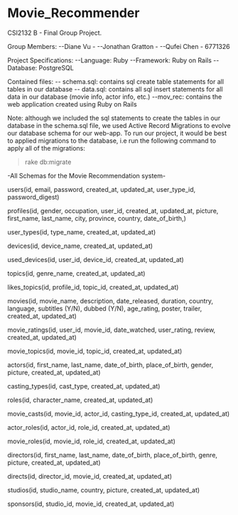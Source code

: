 # Movie_Recommender
CSI2132 B -  Final Group Project.

Group Members:
--Diane Vu -
--Jonathan Gratton -
--Qufei Chen - 6771326

Project Specifications: 
--Language: Ruby
--Framework: Ruby on Rails
--Database: PostgreSQL

Contained files:
-- schema.sql: contains sql create table statements for all tables in our database
-- data.sql: contains all sql insert statements for all data in our database (movie info, actor info, etc.)
--mov_rec: contains the web application created using Ruby on Rails

Note: although we included the sql statements to create the tables in our database in the schema.sql file, we used Active Record Migrations to evolve our database schema for our web-app. To run our project, it would be best to applied migrations to the database, i.e run the following command to apply all of the migrations:
> rake db:migrate



-All Schemas for the Movie Recommendation system-

users(id, email, password, created_at, updated_at, user_type_id, password_digest)

profiles(id, gender, occupation, user_id, created_at, updated_at, picture, first_name, last_name, city, province, country, date_of_birth,)

user_types(id, type_name, created_at, updated_at)

devices(id, device_name, created_at, updated_at)

used_devices(id, user_id, device_id, created_at, updated_at)

topics(id, genre_name, created_at, updated_at)

likes_topics(id, profile_id, topic_id, created_at, updated_at)

movies(id, movie_name, description, date_released, duration, country, language, subtitles (Y/N), dubbed (Y/N), age_rating, poster, trailer, created_at, updated_at)

movie_ratings(id, user_id, movie_id, date_watched, user_rating, review, created_at, updated_at)

movie_topics(id, movie_id, topic_id, created_at, updated_at)

actors(id, first_name, last_name, date_of_birth, place_of_birth, gender, picture, created_at, updated_at)

casting_types(id, cast_type, created_at, updated_at)

roles(id, character_name, created_at, updated_at)

movie_casts(id, movie_id, actor_id, casting_type_id, created_at, updated_at)

actor_roles(id, actor_id, role_id, created_at, updated_at)

movie_roles(id, movie_id, role_id, created_at, updated_at)

directors(id, first_name, last_name, date_of_birth, place_of_birth, genre, picture, created_at, updated_at)

directs(id, director_id, movie_id, created_at, updated_at)

studios(id, studio_name, country, picture, created_at, updated_at)

sponsors(id, studio_id, movie_id, created_at, updated_at)

